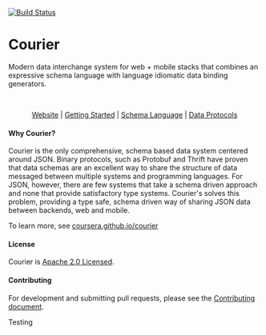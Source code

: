 [![Build Status](https://travis-ci.org/coursera/courier.svg)](https://travis-ci.org/coursera/courier)

Courier
=======

Modern data interchange system for web + mobile stacks that combines an expressive schema language with language idiomatic data binding generators.

<br>

<p align="center"><a href="http://coursera.github.io/courier/">Website</a> | <a href="http://coursera.github.io/courier/gettingstarted/">Getting Started</a> | <a href="http://coursera.github.io/courier/schemalanguage/">Schema Language</a> | <a href="http://coursera.github.io/courier/dataprotocols/">Data Protocols</a></p>

#### Why Courier?

Courier is the only comprehensive, schema based data system centered around JSON. Binary protocols, such as Protobuf and Thrift have proven that data schemas are an excellent way to share the structure of data messaged between multiple systems and programming languages. For JSON, however, there are few systems that take a schema driven approach and none that provide satisfactory type systems. Courier's solves this problem, providing a type safe, schema driven way of sharing JSON data between backends, web and mobile.

To learn more, see [coursera.github.io/courier](http://coursera.github.io/courier/)


#### License

Courier is [Apache 2.0 Licensed](LICENSE.txt).

#### Contributing

For development and submitting pull requests, please see the
[Contributing document](CONTRIBUTING.md).


Testing